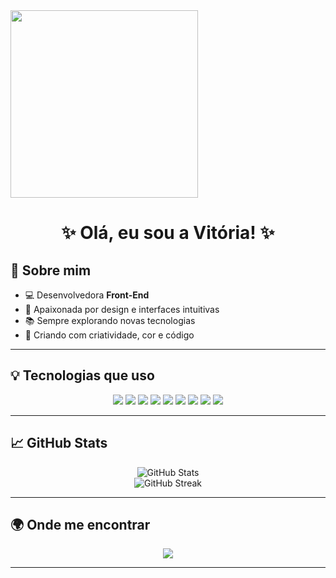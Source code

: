 <img src="https://raw.githubusercontent.com/gist/s-shivangi/7b54ec766cf446cafeb83882b590174d/raw/8957088c2e31dba6d72ce86c615cb3c7bb7f0b0c/nyan-cat.gif" width="300" />
<h1 align="center">✨ Olá, eu sou a Vitória! ✨</h1>



## 🌈 Sobre mim

- 💻 Desenvolvedora **Front-End**
- 🎨 Apaixonada por design e interfaces intuitivas
- 📚 Sempre explorando novas tecnologias
- 🌈 Criando com criatividade, cor e código

---

## 💡 Tecnologias que uso

<p align="center">
  <img src="https://img.shields.io/badge/-HTML5-E34F26?style=for-the-badge&logo=html5&logoColor=fff" />
  <img src="https://img.shields.io/badge/-CSS3-1572B6?style=for-the-badge&logo=css3" />
  <img src="https://img.shields.io/badge/-JavaScript-F7DF1E?style=for-the-badge&logo=javascript&logoColor=000" />
  <img src="https://img.shields.io/badge/-React-61DAFB?style=for-the-badge&logo=react&logoColor=000" />
  <img src="https://img.shields.io/badge/-Node.js-339933?style=for-the-badge&logo=node.js&logoColor=fff" />
  <img src="https://img.shields.io/badge/-Python-3776AB?style=for-the-badge&logo=python&logoColor=fff" />
  <img src="https://img.shields.io/badge/-PHP-777BB4?style=for-the-badge&logo=php&logoColor=fff" />
  <img src="https://img.shields.io/badge/-SQL-4479A1?style=for-the-badge&logo=postgresql&logoColor=fff" />
  <img src="https://img.shields.io/badge/-Bootstrap-7952B3?style=for-the-badge&logo=bootstrap&logoColor=fff" />
</p>

---

## 📈 GitHub Stats

<p align="center">
  <img src="https://github-readme-stats.vercel.app/api?username=SEU_USUARIO&show_icons=true&theme=radical" alt="GitHub Stats" />
  <br />
  <img src="https://github-readme-streak-stats.herokuapp.com/?user=SEU_USUARIO&theme=radical" alt="GitHub Streak" />
</p>

---

## 🌍 Onde me encontrar

<p align="center">
  <a href="mailto:2005vitoriadealmeida@gmail.com">
    <img src="https://img.shields.io/badge/-Email-D14836?style=for-the-badge&logo=gmail&logoColor=white" />
  </a>
</p>

---

<p align="center">
  <img src="https://readme-typing-svg.demolab.com?font=Fira+Code&size=22&pause=1000
